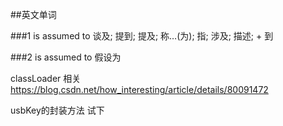 ##英文单词

###1 is assumed to  谈及; 提到; 提及; 称…(为); 指; 涉及; 描述; + 到

###2 is assumed to 假设为


classLoader 相关 https://blog.csdn.net/how_interesting/article/details/80091472


usbKey的封装方法 试下
